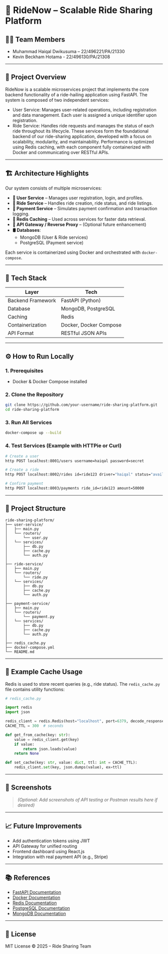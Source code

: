 # 🚗 RideNow – Scalable Ride Sharing Platform

## 🧑‍💻 Team Members
- Muhammad Haiqal Dwikusuma – 22/496221/PA/21330  
- Kevin Beckham Hotama - 22/496130/PA/21308

---

## 📘 Project Overview
RideNow is a scalable microservices project that implements the core backend functionality of a ride-hailing application using FastAPI. The system is composed of two independent services:
-	User Service: Manages user-related operations, including registration and data management. Each user is assigned a unique identifier upon registration. 
-	Ride Service: Handles ride requests and manages the status of each ride throughout its lifecycle. 
These services form the foundational backend of our ride-sharing application, developed with a focus on scalability, modularity, and maintainability. Performance is optimized using Redis caching, with each component fully containerized with Docker and communicating over RESTful APIs. 


---

## 🏗️ Architecture Highlights

Our system consists of multiple microservices:

- **🧍 User Service** – Manages user registration, login, and profiles.
- **🚕 Ride Service** – Handles ride creation, ride status, and ride listings.
- **💸 Payment Service** – Simulates payment confirmation and transaction logging.
- **🧠 Redis Caching** – Used across services for faster data retrieval.
- **🔀 API Gateway / Reverse Proxy** – (Optional future enhancement)
- **🛢️ Databases**:
  - MongoDB (User & Ride services)
  - PostgreSQL (Payment service)

Each service is containerized using Docker and orchestrated with `docker-compose`.

---

## 🔧 Tech Stack

| Layer             | Tech                     |
|------------------|--------------------------|
| Backend Framework| FastAPI (Python)         |
| Database         | MongoDB, PostgreSQL      |
| Caching          | Redis                    |
| Containerization | Docker, Docker Compose   |
| API Format       | RESTful JSON APIs        |

---

## ⚙️ How to Run Locally

### 1. Prerequisites

- Docker & Docker Compose installed

### 2. Clone the Repository

```bash
git clone https://github.com/your-username/ride-sharing-platform.git
cd ride-sharing-platform
```

### 3. Run All Services

```bash
docker-compose up --build
```

### 4. Test Services (Example with HTTPie or Curl)

```bash
# Create a user
http POST localhost:8001/users username=haiqal password=secret

# Create a ride
http POST localhost:8002/rides id=ride123 driver="haiqal" status="available"

# Confirm payment
http POST localhost:8003/payments ride_id=ride123 amount=50000
```

---

## 📁 Project Structure

```
ride-sharing-platform/
├── user-service/
│   ├── main.py
│   └── routers/
│       └── user.py
│   └── services/
│       ├── db.py
│       ├── cache.py
│       └── auth.py
│
├── ride-service/
│   ├── main.py
│   └── routers/
│       └── ride.py
│   └── services/
│       ├── db.py
│       ├── cache.py
│       └── auth.py
│
├── payment-service/
│   ├── main.py
│   └── routers/
│       └── payment.py
│   └── services/
│       ├── db.py
│       ├── cache.py
│       └── auth.py
│
├── redis_cache.py
├── docker-compose.yml
└── README.md
```

---

## 🧪 Example Cache Usage

Redis is used to store recent queries (e.g., ride status). The `redis_cache.py` file contains utility functions:

```python
# redis_cache.py

import redis
import json

redis_client = redis.Redis(host="localhost", port=6379, decode_responses=True)
CACHE_TTL = 300  # seconds

def get_from_cache(key: str):
    value = redis_client.get(key)
    if value:
        return json.loads(value)
    return None

def set_cache(key: str, value: dict, ttl: int = CACHE_TTL):
    redis_client.set(key, json.dumps(value), ex=ttl)
```

---

## 📸 Screenshots

> _(Optional: Add screenshots of API testing or Postman results here if desired)_

---

## 📈 Future Improvements

- Add authentication tokens using JWT
- API Gateway for unified routing
- Frontend dashboard using React.js
- Integration with real payment API (e.g., Stripe)

---

## 📚 References

- [FastAPI Documentation](https://fastapi.tiangolo.com/)
- [Docker Documentation](https://docs.docker.com/)
- [Redis Documentation](https://redis.io/)
- [PostgreSQL Documentation](https://www.postgresql.org/)
- [MongoDB Documentation](https://www.mongodb.com/docs/)

---

## 📝 License

MIT License © 2025 – Ride Sharing Team
